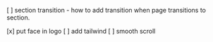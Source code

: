 [ ] section transition - how to add transition when page transitions to section.

[x] put face in logo
[ ] add tailwind
[ ] smooth scroll
